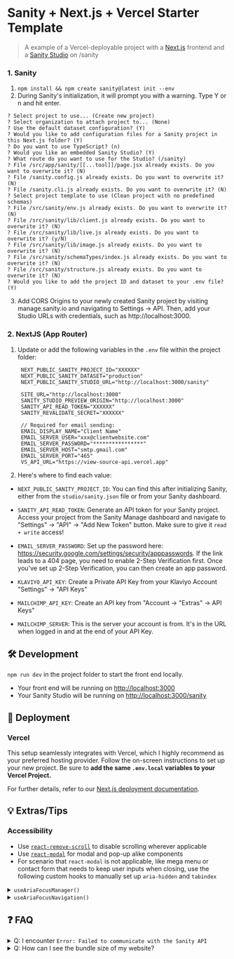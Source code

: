 # Sanity + Next.js + Vercel Starter Template

> A example of a Vercel-deployable project with a [Next.js](https://nextjs.org/) frontend and a [Sanity Studio](https://www.sanity.io) on /sanity

### 1. Sanity

1. `npm install && npm create sanity@latest init --env`
2. During Sanity's initialization, it will prompt you with a warning. Type Y or n and hit enter.

```
? Select project to use... (Create new project)
? Select organization to attach project to... (None)
? Use the default dataset configuration? (Y)
? Would you like to add configuration files for a Sanity project in this Next.js folder? (Y)
? Do you want to use TypeScript? (n)
? Would you like an embedded Sanity Studio? (Y)
? What route do you want to use for the Studio? (/sanity)
? File /src/app/sanity/[[...tool]]/page.jsx already exists. Do you want to overwrite it? (N)
? File /sanity.config.js already exists. Do you want to overwrite it? (N)
? File /sanity.cli.js already exists. Do you want to overwrite it? (N)
? Select project template to use (Clean project with no predefined schemas)
? File /src/sanity/env.js already exists. Do you want to overwrite it? (N)
? File /src/sanity/lib/client.js already exists. Do you want to overwrite it? (N)
? File /src/sanity/lib/live.js already exists. Do you want to overwrite it? (y/N)
? File /src/sanity/lib/image.js already exists. Do you want to overwrite it? (N)
? File /src/sanity/schemaTypes/index.js already exists. Do you want to overwrite it? (N)
? File /src/sanity/structure.js already exists. Do you want to overwrite it? (N)
? Would you like to add the project ID and dataset to your .env file? (Y)
```

3. Add CORS Origins to your newly created Sanity project by visiting manage.sanity.io and navigating to Settings → API. Then, add your Studio URLs with credentials, such as http://localhost:3000.

### 2. NextJS (App Router)

1. Update or add the following variables in the `.env` file within the project folder:

   ```
    NEXT_PUBLIC_SANITY_PROJECT_ID="XXXXXX"
   	NEXT_PUBLIC_SANITY_DATASET="production"
   	NEXT_PUBLIC_SANITY_STUDIO_URL="http://localhost:3000/sanity"

   	SITE_URL="http://localhost:3000"
   	SANITY_STUDIO_PREVIEW_ORIGIN="http://localhost:3000"
   	SANITY_API_READ_TOKEN="XXXXXX"
   	SANITY_REVALIDATE_SECRET="XXXXXX"

   	// Required for email sending:
   	EMAIL_DISPLAY_NAME="Client Name"
   	EMAIL_SERVER_USER="xxx@clientwebsite.com"
   	EMAIL_SERVER_PASSWORD="****************"
   	EMAIL_SERVER_HOST="smtp.gmail.com"
   	EMAIL_SERVER_PORT="465"
   	VS_API_URL="https://view-source-api.vercel.app"
   ```

2. Here's where to find each value:

- `NEXT_PUBLIC_SANITY_PROJECT_ID`: You can find this after initializing Sanity, either from the `studio/sanity.json` file or from your Sanity dashboard.
- `SANITY_API_READ_TOKEN`: Generate an API token for your Sanity project. Access your project from the Sanity Manage dashboard and navigate to "Settings" → "API" → "Add New Token" button. Make sure to give it `read + write` access!

- `EMAIL_SERVER_PASSWORD`: Set up the password here: https://security.google.com/settings/security/apppasswords. If the link leads to a 404 page, you need to enable 2-Step Verification first. Once you've set up 2-Step Verification, you can then create an app password.

- `KLAVIYO_API_KEY`: Create a Private API Key from your Klaviyo Account "Settings" → "API Keys"
- `MAILCHIMP_API_KEY`: Create an API key from "Account → "Extras" → API Keys"
- `MAILCHIMP_SERVER`: This is the server your account is from. It's in the URL when logged in and at the end of your API Key.

## 🛠️ Development

`npm run dev` in the project folder to start the front end locally.

- Your front end will be running on [http://localhost:3000](http://localhost:3000)
- Your Sanity Studio will be running on [http://localhost:3000/sanity](http://localhost:3000/sanity)

## 🚀 Deployment

### Vercel

This setup seamlessly integrates with Vercel, which I highly recommend as your preferred hosting provider. Follow the on-screen instructions to set up your new project. Be sure to **add the same `.env.local` variables to your Vercel Project.**

For further details, refer to our [Next.js deployment documentation](https://nextjs.org/docs/deployment).

## 💡 Extras/Tips

### Accessibility

- Use [`react-remove-scroll`](https://github.com/theKashey/react-remove-scroll) to disable scrolling wherever applicable
- Use [`react-modal`](https://github.com/reactjs/react-modal) for modal and pop-up alike components
- For scenario that `react-modal` is not applicable, like mega menu or contact form that needs to keep user inputs when closing, use the following custom hooks to manually set up `aria-hidden` and `tabindex`

<details>
<summary><code>useAriaFocusManager()</code></summary>

The `useAriaFocusManager` hook helps manage the focusability of elements based on their `aria-hidden` attribute, ensuring accessibility in scenarios like tab panels, modals, or other components with dynamic visibility. It adjusts the `tabindex` of focusable elements, ensuring that hidden elements are not focusable.

### 1. Import the `useAriaFocusManager` hook in components which ever needed

```js
import useAriaFocusManager from '@/hooks/useAriaFocusManager';
```

### 2. Create a Container Reference

Set up a `ref` for the container element that includes the focusable elements.
**This container will be observed for changes to the `aria-hidden` attribute.**

```js
const ariaRef = useRef(null);
```

### 3. Use useAriaFocusManager

Pass the `ariaRef`, any state dependencies, and an optional default `tabindex` (default is 1) to the hook.

```js
useAriaFocusManager(containerRef, [activeTab], 0);
```

- `containerRef` (required): The container that holds the focusable elements.
- `dependencies` (optional): Array of values (state/props) that will trigger re-evaluation of focusable elements when they change.
- `tabindex` (optional): The default `tabindex` value for focusable elements when they are not hidden. Default is `1`.
  - Adjust it if you need to control sequence of keyboard navigation, see [MDN](https://developer.mozilla.org/en-US/docs/Web/HTML/Global_attributes/tabindex) for more information

### 4. Apply aria-hidden Attribute

Ensure the container dynamically applies the aria-hidden attribute to control visibility and focusability.

```jsx
<div
	ref={ariaRef}
	aria-hidden={activeTab !== index} // Dynamically set aria-hidden
>
	{/* Focusable elements go here */}
</div>
```

### FAQ

#### Q1: Can I use this hook in multiple components on the same page?

Yes, each instance of `useAriaFocusManager` is independent and works with its own `ref`, allowing it to be used in different components without conflict.

#### Q2: What happens when dependencies change?

When a dependency changes, the focusable elements within the container are re-evaluated. This ensures that dynamic updates, such as tab switching or modal visibility, adjust focusability correctly.

#### Q3: Does this hook work with dynamically added components?

Yes, you can use `useAriaFocusManager` inside the components that are dynamically rendered in other components, such as in `Accordion.js`. Alternatively, pass the relevant dependencies to `useAriaFocusManager` to ensure it re-evaluates the focusable elements when state changes occur.

</details>

<details>
<summary><code>useAriaFocusNavigation()</code></summary>

The `useAriaFocusNavigation` hook manages keyboard navigation within a container, restricting focus to the elements within the component when active. This is particularly useful for modals, sidebars, or other UI components that need focus to remain contained while open.

### 1. Import the `useAriaFocusNavigation` Hook

```js
import useAriaFocusNavigation from '@/hooks/useAriaFocusNavigation';
```

### 2. Create a Container Reference

Set up a `ref` for the container element that holds the focusable elements. This is the element the hook will target.

```js
const modalRef = useRef(null);
```

### 3. Use `useAriaFocusNavigation`

Pass the container `ref`, an `isActive` boolean to toggle focus containment, and an optional `onExit` callback (to perform any cleanup or state updates when the component closes).

```js
useAriaFocusNavigation(modalRef, isModalOpen, handleModalClose);
```

- `containerRef` (required): Reference to the container holding the focusable elements.
- `isActive` (required): A boolean that determines if focus trapping is active (usually tied to the component’s visibility).
- `onExit` (optional): Callback function triggered when the focus navigation deactivates, often used to restore state or focus.

### 4. Apply `tabindex` and `aria-hidden` as Needed

Ensure that elements within the container are set up for focus management and are optionally hidden when inactive.

```jsx
<div ref={modalRef} aria-hidden={!isModalOpen}>
	{/* Focusable elements go here */}
</div>
```

### FAQ

#### Q1: Can I use `useAriaFocusNavigation` with multiple components?

Yes, each instance operates independently using its own `ref` and `isActive` state, making it suitable for multiple components within the same page.

#### Q2: How does `useAriaFocusNavigation` handle tab key behavior?

The hook traps tab key navigation within the focusable elements inside the container, cycling back to the first element when the last one is reached and vice versa. This ensures that users cannot tab outside the modal or component while it is open.

#### Q3: What happens to focus when the component deactivates?

When `isActive` becomes `false`, the hook restores focus to the last focused element before the component was activated. The optional `onExit` callback also allows additional cleanup if needed.

</details>

## ❓ FAQ

<details>
<summary>Q: I encounter <code>Error: Failed to communicate with the Sanity API</code></summary>

If you encounter this error, log out and log back in again. Run `sanity logout` and then `sanity login` to resolve it.

</details>

<details>
<summary>Q: How can I see the bundle size of my website?</summary>

Run `npm run analyze` from your project folder. This will build your site and automatically display the [Webpack Bundle Analyzer](https://github.com/webpack-contrib/webpack-bundle-analyzer) for your site's build files.

</details>
